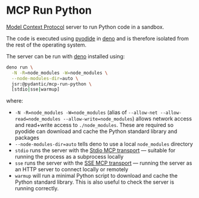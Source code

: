 # MCP Run Python

[Model Context Protocol](https://modelcontextprotocol.io/) server to run Python code in a sandbox.

The code is executed using [pyodide](https://pyodide.org) in [deno](https://deno.com/) and is therefore
isolated from the rest of the operating system.

The server can be run with [deno](https://deno.com/) installed using:

```bash
deno run \
  -N -R=node_modules -W=node_modules \
  --node-modules-dir=auto \
  jsr:@pydantic/mcp-run-python \
  [stdio|sse|warmup]
```

where:

- `-N -R=node_modules -W=node_modules` (alias of
  `--allow-net --allow-read=node_modules --allow-write=node_modules`) allows
  network access and read+write access to `./node_modules`. These are required
  so pyodide can download and cache the Python standard library and packages
- `--node-modules-dir=auto` tells deno to use a local `node_modules` directory
- `stdio` runs the server with the
  [Stdio MCP transport](https://spec.modelcontextprotocol.io/specification/2024-11-05/basic/transports/#stdio)
  — suitable for running the process as a subprocess locally
- `sse` runs the server with the
  [SSE MCP transport](https://spec.modelcontextprotocol.io/specification/2024-11-05/basic/transports/#http-with-sse)
  — running the server as an HTTP server to connect locally or remotely
- `warmup` will run a minimal Python script to download and cache the Python
  standard library. This is also useful to check the server is running
  correctly.
